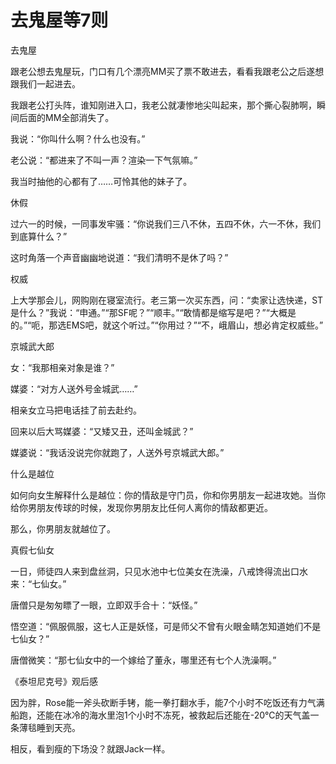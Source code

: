# 去鬼屋等7则

去鬼屋

跟老公想去鬼屋玩，门口有几个漂亮MM买了票不敢进去，看看我跟老公之后遂想跟我们一起进去。

我跟老公打头阵，谁知刚进入口，我老公就凄惨地尖叫起来，那个撕心裂肺啊，瞬间后面的MM全部消失了。

我说：“你叫什么啊？什么也没有。”

老公说：“都进来了不叫一声？渲染一下气氛嘛。”

我当时抽他的心都有了……可怜其他的妹子了。

休假

过六一的时候，一同事发牢骚：“你说我们三八不休，五四不休，六一不休，我们到底算什么？”

这时角落一个声音幽幽地说道：“我们清明不是休了吗？”

权威

上大学那会儿，网购刚在寝室流行。老三第一次买东西，问：“卖家让选快递，ST是什么？”我说：“申通。”“那SF呢？”“顺丰。”“敢情都是缩写是吧？”“大概是的。”“呃，那选EMS吧，就这个听过。”“你用过？”“不，峨眉山，想必肯定权威些。”

京城武大郎

女：“我那相亲对象是谁？”

媒婆：“对方人送外号金城武……”

相亲女立马把电话挂了前去赴约。

回来以后大骂媒婆：“又矮又丑，还叫金城武？”

媒婆说：“我话没说完你就跑了，人送外号京城武大郎。”

什么是越位

如何向女生解释什么是越位：你的情敌是守门员，你和你男朋友一起进攻她。当你给你男朋友传球的时候，发现你男朋友比任何人离你的情敌都更近。

那么，你男朋友就越位了。

真假七仙女

一日，师徒四人来到盘丝洞，只见水池中七位美女在洗澡，八戒馋得流出口水来：“七仙女。”

唐僧只是匆匆瞟了一眼，立即双手合十：“妖怪。”

悟空道：“佩服佩服，这七人正是妖怪，可是师父不曾有火眼金睛怎知道她们不是七仙女？”

唐僧微笑：“那七仙女中的一个嫁给了董永，哪里还有七个人洗澡啊。”

《泰坦尼克号》观后感

因为胖，Rose能一斧头砍断手铐，能一拳打翻水手，能7个小时不吃饭还有力气满船跑，还能在冰冷的海水里泡1个小时不冻死，被救起后还能在-20℃的天气盖一条薄毯睡到天亮。

相反，看到瘦的下场没？就跟Jack一样。